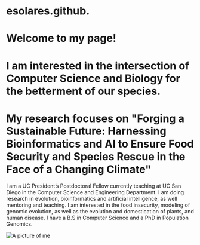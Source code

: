 # esolares.github.

# Welcome to my page!

# I am interested in the intersection of Computer Science and Biology for the betterment of our species.
# My research focuses on "Forging a Sustainable Future: Harnessing Bioinformatics and AI to Ensure Food Security and Species Rescue in the Face of a Changing Climate"

I am a UC President’s Postdoctoral Fellow currently teaching at UC San Diego in the Computer Science and Engineering Department. I am doing research in evolution, bioinformatics and artificial intelligence, as well mentoring and teaching. I am interested in the food insecurity, modeling of genomic evolution, as well as the evolution and domestication of plants, and human disease. I have a B.S in Computer Science and a PhD in Population Genomics.

![A picture of me](http://github.com/esolares/esolares.github.io/Solares-Edwin.png)